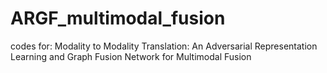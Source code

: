 # ARGF_multimodal_fusion
codes for: Modality to Modality Translation: An Adversarial Representation Learning and Graph Fusion Network for Multimodal Fusion
